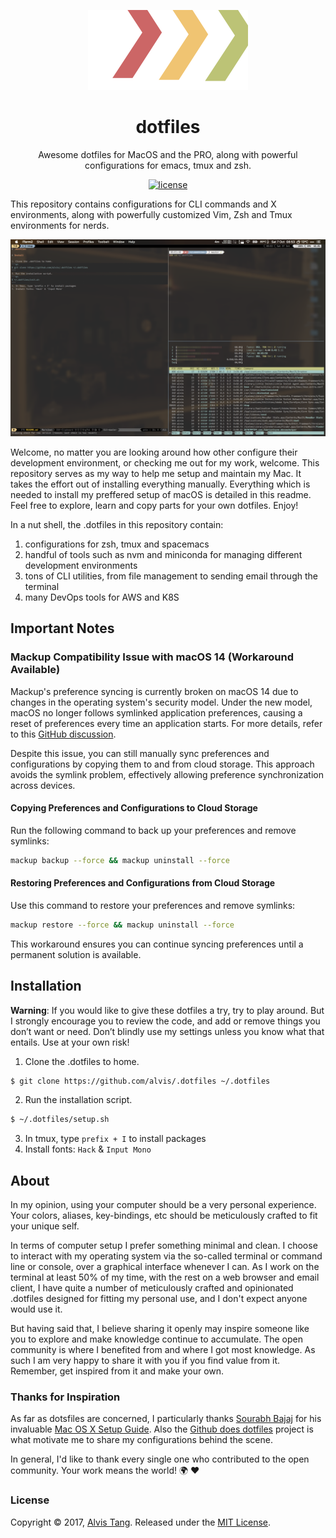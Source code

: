 <div align="center">

![alvis's dotfiles](logo.svg)

# dotfiles

Awesome dotfiles for MacOS and the PRO, along with powerful configurations for emacs, tmux and zsh.

[![license](https://img.shields.io/github/license/alvis/.dotfiles.svg)](LICENSE)

</div>

This repository contains configurations for CLI commands and X environments, along with powerfully customized Vim, Zsh and Tmux environments for nerds.

![screenshot](screenshot.png)

Welcome, no matter you are looking around how other configure their development environment, or checking me out for my work, welcome.
This repository serves as my way to help me setup and maintain my Mac.
It takes the effort out of installing everything manually.
Everything which is needed to install my preffered setup of macOS is detailed in this readme.
Feel free to explore, learn and copy parts for your own dotfiles. Enjoy!

In a nut shell, the .dotfiles in this repository contain:

1. configurations for zsh, tmux and spacemacs
2. handful of tools such as nvm and miniconda for managing different development environments
3. tons of CLI utilities, from file management to sending email through the terminal
4. many DevOps tools for AWS and K8S

## Important Notes

### Mackup Compatibility Issue with macOS 14 (Workaround Available)

Mackup's preference syncing is currently broken on macOS 14 due to changes in the operating system's security model. Under the new model, macOS no longer follows symlinked application preferences, causing a reset of preferences every time an application starts. For more details, refer to this [GitHub discussion](https://github.com/lra/mackup/issues/1924).

Despite this issue, you can still manually sync preferences and configurations by copying them to and from cloud storage. This approach avoids the symlink problem, effectively allowing preference synchronization across devices.

#### Copying Preferences and Configurations to Cloud Storage

Run the following command to back up your preferences and remove symlinks:

```bash
mackup backup --force && mackup uninstall --force
```

#### Restoring Preferences and Configurations from Cloud Storage

Use this command to restore your preferences and remove symlinks:

```bash
mackup restore --force && mackup uninstall --force
```

This workaround ensures you can continue syncing preferences until a permanent solution is available.

## Installation

**Warning**:
If you would like to give these dotfiles a try, try to play around.
But I strongly encourage you to review the code, and add or remove things you don’t want or need.
Don’t blindly use my settings unless you know what that entails. Use at your own risk!

1. Clone the .dotfiles to home.

```sh
$ git clone https://github.com/alvis/.dotfiles ~/.dotfiles
```

2. Run the installation script.

```sh
$ ~/.dotfiles/setup.sh
```

3. In tmux, type `prefix + I` to install packages
4. Install fonts: `Hack` & `Input Mono`

## About

In my opinion, using your computer should be a very personal experience.
Your colors, aliases, key-bindings, etc should be meticulously crafted to fit your unique self.

In terms of computer setup I prefer something minimal and clean.
I choose to interact with my operating system via the so-called terminal or command line or console, over a graphical interface whenever I can.
As I work on the terminal at least 50% of my time, with the rest on a web browser and email client,
I have quite a number of meticulously crafted and opinionated .dotfiles designed for fitting my personal use, and I don't expect anyone would use it.

But having said that, I believe sharing it openly may inspire someone like you to explore and make knowledge continue to accumulate.
The open community is where I benefited from and where I got most knowledge.
As such I am very happy to share it with you if you find value from it.
Remember, get inspired from it and make your own.

### Thanks for Inspiration

As far as dotsfiles are concerned, I particularly thanks [Sourabh Bajaj](https://github.com/sb2nov) for his invaluable [Mac OS X Setup Guide](http://sourabhbajaj.com/mac-setup).
Also the [Github does dotfiles](https://dotfiles.github.io) project is what motivate me to share my configurations behind the scene.

In general, I'd like to thank every single one who contributed to the open community.
Your work means the world! :earth_africa: :heart:

### License

Copyright © 2017, [Alvis Tang](https://github.com/alvis). Released under the [MIT License](LICENSE).
